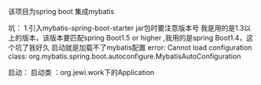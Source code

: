 该项目为spring boot 集成mybatis

坑：
1.引入mybatis-spring-boot-starter jar包时要注意版本号
我是用的是1.3以上的版本，该版本要匹配spring Boot1.5 or higher ,我用的是spring Boot1.4，这个坑了我好久
启动就是加载不了mybatis配置 
error: Cannot load configuration class: org.mybatis.spring.boot.autoconfigure.MybatisAutoConfiguration



启动：
启动类 ：org.jewi.work下的Application